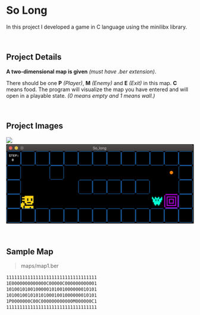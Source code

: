 # So Long

In this project I developed a game in C language using the minilibx library.

<br>

## Project Details

**A two-dimensional map is given** *(must have .ber extension)*.

There should be one **P** *(Player)*, **M** *(Enemy)* and **E** *(Exit)* in this map. **C** means food. The program will visualize the map you have entered and will open in a playable state. *(0 means empty and 1 means wall.)*

<br>

## Project Images

![](_res/images1.gif)
![](_res/images2.png)

<br>

## Sample Map 
> maps/map1.ber
```
1111111111111111111111111111111111
1E0000000000000C00000C000000000001
1010010100100000101001000000010101
1010010010101010001001000000010101
1P0000000C00C000000000000M000000C1
1111111111111111111111111111111111
```
